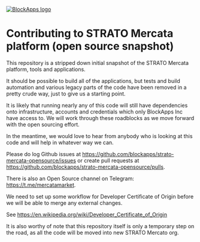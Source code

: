 [![BlockApps logo](https://docs.blockapps.net/_images/blockapps-logo-horizontal-label.jpg)](http://blockapps.net)

# Contributing to STRATO Mercata platform (open source snapshot)

This repository is a stripped down initial snapshot of the STRATO Mercata platform, tools and applications.

It should be possible to build all of the applications, but tests and build automation and various legacy
parts of the code have been removed in a pretty crude way, just to give us a starting point.

It is likely that running nearly any of this code will still have dependencies onto infrastructure, accounts
and credentials which only BlockApps Inc have access to.  We will work through these roadblocks as we move
forward with the open sourcing effort.

In the meantime, we would love to hear from anybody who is looking at this code and will help in whatever
way we can.

Please do log Github issues at https://github.com/blockapps/strato-mercata-opensource/issues or create
pull requests at https://github.com/blockapps/strato-mercata-opensource/pulls.

There is also an Open Source channel on Telegram: https://t.me/mercatamarket.

We need to set up some workflow for Developer Certificate of Origin before we will be able to merge any
external changes.

See https://en.wikipedia.org/wiki/Developer_Certificate_of_Origin

It is also worthy of note that this repository itself is only a temporary step on the road, as all the
code will be moved into new STRATO Mercato org.